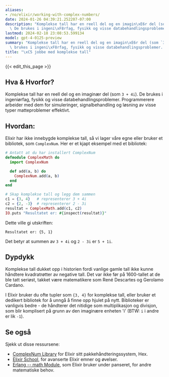 ```yaml
---
aliases:
- /no/elixir/working-with-complex-numbers/
date: 2024-01-26 04:39:21.252207-07:00
description: "Komplekse tall har en reell del og en imagin\xE6r del (som `3 + 4i`).\
  \ De brukes i ingeni\xF8rfag, fysikk og visse databehandlingsproblemer. Programmerere\u2026"
lastmod: 2024-02-18 23:08:53.599134
model: gpt-4-0125-preview
summary: "Komplekse tall har en reell del og en imagin\xE6r del (som `3 + 4i`). De\
  \ brukes i ingeni\xF8rfag, fysikk og visse databehandlingsproblemer. Programmerere\u2026"
title: "\xC5 jobbe med komplekse tall"
---
```


{{< edit_this_page >}}

## Hva & Hvorfor?
Komplekse tall har en reell del og en imaginær del (som `3 + 4i`). De brukes i ingeniørfag, fysikk og visse databehandlingsproblemer. Programmerere arbeider med dem for simuleringer, signalbehandling og løsning av visse typer matteproblemer effektivt.

## Hvordan:
Elixir har ikke innebygde komplekse tall, så vi lager våre egne eller bruker et bibliotek, som `ComplexNum`. Her er et kjapt eksempel med et bibliotek:

```elixir
# Antatt at du har installert ComplexNum
defmodule ComplexMath do
  import ComplexNum

  def add(a, b) do
    ComplexNum.add(a, b)
  end
end

# Skap komplekse tall og legg dem sammen
c1 = {3, 4}   # representerer 3 + 4i
c2 = {2, -3}  # representerer 2 - 3i
resultat = ComplexMath.add(c1, c2)
IO.puts "Resultatet er: #{inspect(resultat)}"
```

Dette ville gi utskriften:
```
Resultatet er: {5, 1}
```

Det betyr at summen av `3 + 4i` og `2 - 3i` er `5 + 1i`.

## Dypdykk
Komplekse tall dukket opp i historien fordi vanlige gamle tall ikke kunne håndtere kvadratrøtter av negative tall. Det var ikke før på 1600-tallet at de ble tatt seriøst, takket være matematikere som René Descartes og Gerolamo Cardano.

I Elixir bruker du ofte tupler som `{3, 4}` for komplekse tall, eller bruker et dedikert bibliotek for å unngå å finne opp hjulet på nytt. Biblioteker er vanligvis bedre - de håndterer det nitidige som multiplikasjon og divisjon, som blir komplisert på grunn av den imaginære enheten 'i' (BTW: `i` i andre er lik `-1`).

## Se også
Sjekk ut disse ressursene:
- [ComplexNum Library](https://hex.pm/packages/complex_num) for Elixir sitt pakkehåndteringssystem, Hex.
- [Elixir School](https://elixirschool.com/en/), for avanserte Elixir emner og øvelser.
- [Erlang -- math Module](http://erlang.org/doc/man/math.html), som Elixir bruker under panseret, for andre matematiske behov.
